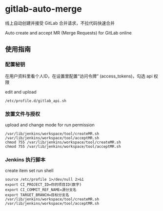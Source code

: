 # gitlab-auto-merge

线上自动创建并接受 GitLab 合并请求，不拉代码快速合并

Auto create and accept MR (Merge Requests) for GitLab online


## 使用指南

### 配置秘钥

在用户资料里看个人ID，在设置里配置“访问令牌” (access_tokens)，勾选 api 权限

edit and upload
```
/etc/profile.d/gitlab_api.sh
```

### 放置文件与授权

upload and change mode for run permission
```
/var/lib/jenkins/workspace/tool/createMR.sh
/var/lib/jenkins/workspace/tool/acceptMR.sh
chmod 755 /var/lib/jenkins/workspace/tool/createMR.sh
chmod 755 /var/lib/jenkins/workspace/tool/acceptMR.sh
```

### Jenkins 执行脚本

create item set run shell
```shell
source /etc/profile 1>/dev/null 2>&1
export CI_PROJECT_ID=你的项目ID(数字)
export CI_COMMIT_REF_NAME=源分支名
export TARGET_BRANCH=目标分支名
/var/lib/jenkins/workspace/tool/createMR.sh
/var/lib/jenkins/workspace/tool/acceptMR.sh
```